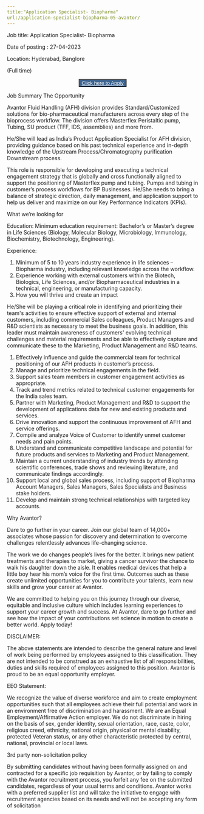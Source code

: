 ```yaml
---
title:"Application Specialist- Biopharma"
url:/application-specialist-biopharma-05-avantor/
---
```


Job title: Application Specialist- Biopharma

Date of posting : 27-04-2023

Location: Hyderabad, Banglore 

(Full time)

<center>
  <button style="background-color: #3C638F;">
  <a href="https://vwr.wd1.myworkdayjobs.com/en-US/avantorJobs/job/Hyderabad-IND/Product-Application-Specialist_R-148245?ccuid=45856116736&source=Job_Board_Indeed&ittk=5CP76XJ1KX" style="color:white" > Click here to Apply</a>
  </button>
 </center>
 
 Job Summary
The Opportunity

Avantor Fluid Handling (AFH) division provides Standard/Customized solutions for bio-pharmaceutical manufacturers across every step of the bioprocess workflow. The division offers Masterflex Peristaltic pump, Tubing, SU product (TFF, IDS, assemblies) and more from.

He/She will lead as India’s Product Application Specialist for AFH division, providing guidance based on his past technical experience and in-depth knowledge of the Upstream Process/Chromatography purification Downstream process.

This role is responsible for developing and executing a technical engagement strategy that is globally and cross functionally aligned to support the positioning of Masterflex pump and tubing. Pumps and tubing in customer’s process workflows for BP Businesses. He/She needs to bring a balance of strategic direction, daily management, and application support to help us deliver and maximize on our Key Performance Indicators (KPIs).

What we’re looking for

Education: Minimum education requirement: Bachelor’s or Master’s degree in Life Sciences (Biology, Molecular Biology, Microbiology, Immunology, Biochemistry, Biotechnology, Engineering).

Experience:

1) Minimum of 5 to 10 years industry experience in life sciences – Biopharma industry, including relevant knowledge across the workflow.
2) Experience working with external customers within the Biotech, Biologics, Life Sciences, and/or Biopharmaceutical industries in a technical, engineering, or manufacturing capacity.
3) How you will thrive and create an impact

He/She will be playing a critical role in identifying and prioritizing their team's activities to ensure effective support of external and internal customers, including commercial Sales colleagues, Product Managers and R&D scientists as necessary to meet the business goals. In addition, this leader must maintain awareness of customers' evolving technical challenges and material requirements and be able to effectively capture and communicate these to the Marketing, Product Management and R&D teams.

1) Effectively influence and guide the commercial team for technical positioning of our AFH products in customer’s process.
2) Manage and prioritize technical engagements in the field.
3) Support sales team members in customer engagement activities as appropriate.
4) Track and trend metrics related to technical customer engagements for the India sales team.
5) Partner with Marketing, Product Management and R&D to support the development of applications data for new and existing products and services.
6) Drive innovation and support the continuous improvement of AFH and service offerings.
7) Compile and analyze Voice of Customer to identify unmet customer needs and pain points.
8) Understand and communicate competitive landscape and potential for future products and services to Marketing and Product Management.
9) Maintain a current understanding of industry trends by attending scientific conferences, trade shows and reviewing literature, and communicate findings accordingly.
10) Support local and global sales process, including support of Biopharma Account Managers, Sales Managers, Sales Specialists and Business stake holders.
11) Develop and maintain strong technical relationships with targeted key accounts.

Why Avantor?

Dare to go further in your career. Join our global team of 14,000+ associates whose passion for discovery and determination to overcome challenges relentlessly advances life-changing science.  

The work we do changes people’s lives for the better. It brings new patient treatments and therapies to market, giving a cancer survivor the chance to walk his daughter down the aisle. It enables medical devices that help a little boy hear his mom’s voice for the first time. Outcomes such as these create unlimited opportunities for you to contribute your talents, learn new skills and grow your career at Avantor.  

We are committed to helping you on this journey through our diverse, equitable and inclusive culture which includes learning experiences to support your career growth and success. At Avantor, dare to go further and see how the impact of your contributions set science in motion to create a better world. Apply today! 

DISCLAIMER:

The above statements are intended to describe the general nature and level of work being performed by employees assigned to this classification. They are not intended to be construed as an exhaustive list of all responsibilities, duties and skills required of employees assigned to this position.
Avantor is proud to be an equal opportunity employer.

EEO Statement:

We recognize the value of diverse workforce and aim to create employment opportunities such that all employees achieve their full potential and work in an environment free of discrimination and harassment. We are an Equal Employment/Affirmative Action employer. We do not discriminate in hiring on the basis of sex, gender identity, sexual orientation, race, caste, color, religious creed, ethnicity, national origin, physical or mental disability, protected Veteran status, or any other characteristic protected by central, national, provincial or local laws.

3rd party non-solicitation policy

By submitting candidates without having been formally assigned on and contracted for a specific job requisition by Avantor, or by failing to comply with the Avantor recruitment process, you forfeit any fee on the submitted candidates, regardless of your usual terms and conditions. Avantor works with a preferred supplier list and will take the initiative to engage with recruitment agencies based on its needs and will not be accepting any form of solicitation
